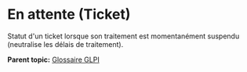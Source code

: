 En attente (Ticket)
===================

Statut d'un ticket lorsque son traitement est momentanément suspendu
(neutralise les délais de traitement).

**Parent topic:** [Glossaire GLPI](../../glpi/glossary.html)
